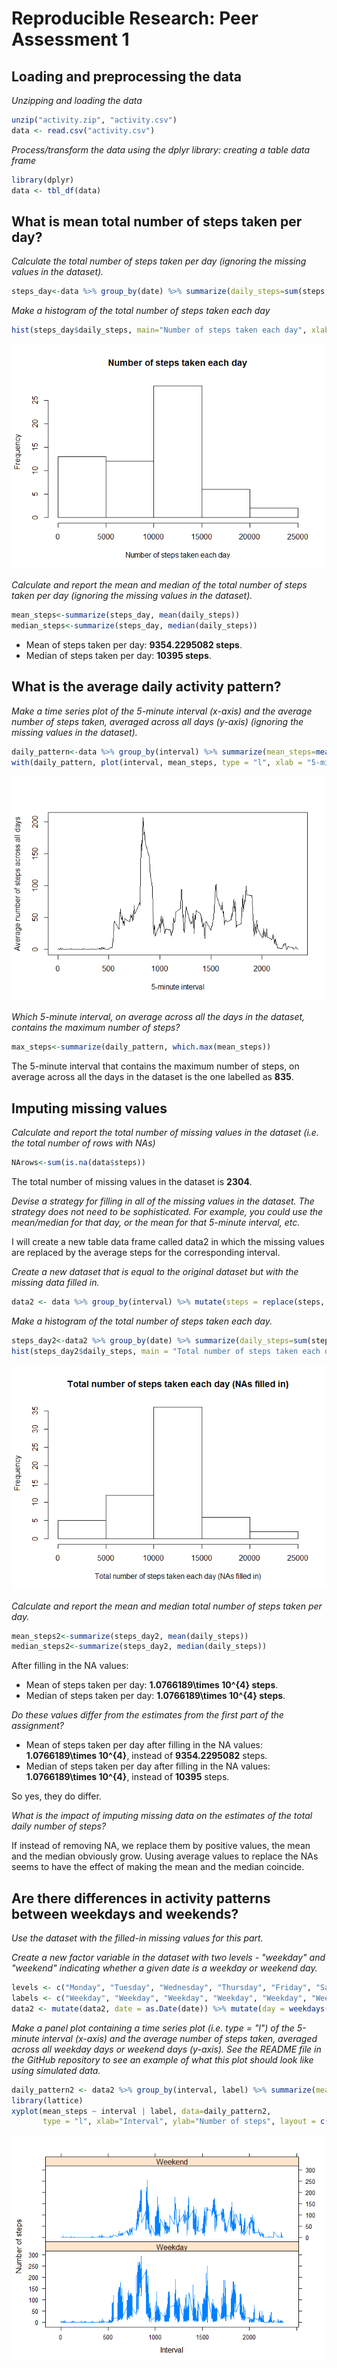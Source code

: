 # Reproducible Research: Peer Assessment 1


## Loading and preprocessing the data

*Unzipping and loading the data*


```r
unzip("activity.zip", "activity.csv")
data <- read.csv("activity.csv")
```

*Process/transform the data using the dplyr library: creating a table data frame*


```r
library(dplyr)
data <- tbl_df(data)
```


## What is mean total number of steps taken per day?

*Calculate the total number of steps taken per day (ignoring the missing values in the dataset).*


```r
steps_day<-data %>% group_by(date) %>% summarize(daily_steps=sum(steps, na.rm=TRUE))
```

*Make a histogram of the total number of steps taken each day*


```r
hist(steps_day$daily_steps, main="Number of steps taken each day", xlab="Number of steps taken each day")
```

![](PA1_template_files/figure-html/unnamed-chunk-4-1.png) 

*Calculate and report the mean and median of the total number of steps taken per day (ignoring the missing values in the dataset).*


```r
mean_steps<-summarize(steps_day, mean(daily_steps))
median_steps<-summarize(steps_day, median(daily_steps))
```

- Mean of steps taken per day: **9354.2295082 steps**.
- Median of steps taken per day: **10395 steps**.


## What is the average daily activity pattern?

*Make a time series plot of the 5-minute interval (x-axis) and the average number of steps taken, averaged across all days (y-axis) (ignoring the missing values in the dataset).*


```r
daily_pattern<-data %>% group_by(interval) %>% summarize(mean_steps=mean(steps, na.rm=TRUE))
with(daily_pattern, plot(interval, mean_steps, type = "l", xlab = "5-minute interval", ylab = "Average number of steps across all days"))
```

![](PA1_template_files/figure-html/unnamed-chunk-6-1.png) 

*Which 5-minute interval, on average across all the days in the dataset, contains the maximum number of steps?*


```r
max_steps<-summarize(daily_pattern, which.max(mean_steps))
```

The 5-minute interval that contains the maximum number of steps, on average across all the days in the dataset is the one labelled as **835**.


## Imputing missing values

*Calculate and report the total number of missing values in the dataset (i.e. the total number of rows with NAs)*


```r
NArows<-sum(is.na(data$steps))
```

The total number of missing values in the dataset is **2304**.

*Devise a strategy for filling in all of the missing values in the dataset. The strategy does not need to be sophisticated. For example, you could use the mean/median for that day, or the mean for that 5-minute interval, etc.*

I will create a new table data frame called data2 in which the missing values are replaced by the average steps for the corresponding interval.

*Create a new dataset that is equal to the original dataset but with the missing data filled in.*


```r
data2 <- data %>% group_by(interval) %>% mutate(steps = replace(steps, is.na(steps), mean(steps, na.rm=TRUE)))
```

*Make a histogram of the total number of steps taken each day.*


```r
steps_day2<-data2 %>% group_by(date) %>% summarize(daily_steps=sum(steps))
hist(steps_day2$daily_steps, main = "Total number of steps taken each day (NAs filled in)", xlab = "Total number of steps taken each day (NAs filled in)")
```

![](PA1_template_files/figure-html/unnamed-chunk-10-1.png) 

*Calculate and report the mean and median total number of steps taken per day.*


```r
mean_steps2<-summarize(steps_day2, mean(daily_steps))
median_steps2<-summarize(steps_day2, median(daily_steps))
```

After filling in the NA values:
- Mean of steps taken per day: **1.0766189\times 10^{4} steps**.
- Median of steps taken per day: **1.0766189\times 10^{4} steps**.

*Do these values differ from the estimates from the first part of the assignment?*

- Mean of steps taken per day after filling in the NA values: **1.0766189\times 10^{4}**, instead of **9354.2295082** steps.
- Median of steps taken per day after filling in the NA values: **1.0766189\times 10^{4}**, instead of **10395** steps.

So yes, they do differ.

*What is the impact of imputing missing data on the estimates of the total daily number of steps?*

If instead of removing NA, we replace them by positive values, the mean and the median obviously grow.
Uusing average values to replace the NAs seems to have the effect of making the mean and the median coincide.


## Are there differences in activity patterns between weekdays and weekends?
*Use the dataset with the filled-in missing values for this part.*

*Create a new factor variable in the dataset with two levels - "weekday" and "weekend" indicating whether a given date is a weekday or weekend day.*


```r
levels <- c("Monday", "Tuesday", "Wednesday", "Thursday", "Friday", "Saturday", "Sunday")
labels <- c("Weekday", "Weekday", "Weekday", "Weekday", "Weekday", "Weekend", "Weekend")
data2 <- mutate(data2, date = as.Date(date)) %>% mutate(day = weekdays(date)) %>% mutate(label = factor(day, levels, labels))
```

*Make a panel plot containing a time series plot (i.e. type = "l") of the 5-minute interval (x-axis) and the average number of steps taken, averaged across all weekday days or weekend days (y-axis). See the README file in the GitHub repository to see an example of what this plot should look like using simulated data.*


```r
daily_pattern2 <- data2 %>% group_by(interval, label) %>% summarize(mean_steps=mean(steps))
library(lattice)
xyplot(mean_steps ~ interval | label, data=daily_pattern2,
       type = "l", xlab="Interval", ylab="Number of steps", layout = c(1,2))
```

![](PA1_template_files/figure-html/unnamed-chunk-13-1.png) 
